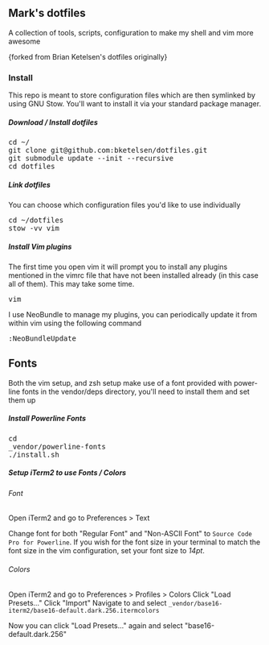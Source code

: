 ## Mark's dotfiles

A collection of tools, scripts, configuration to make my shell and vim more awesome

{forked from Brian Ketelsen's dotfiles originally}

### Install

This repo is meant to store configuration files which are then symlinked by using GNU Stow. You'll want to install it via your standard package manager.

##### Download / Install dotfiles
<pre>
cd ~/
git clone git@github.com:bketelsen/dotfiles.git
git submodule update --init --recursive
cd dotfiles
</pre>

##### Link dotfiles

You can choose which configuration files you'd like to use individually
<pre>
cd ~/dotfiles
stow -vv vim
</pre>

##### Install Vim plugins
The first time you open vim it will prompt you to install any plugins mentioned in the vimrc file that have not been installed already (in this case all of them). This may take some time.

<pre>
vim
</pre>

I use NeoBundle to manage my plugins, you can periodically update it from within vim using the following command

<pre>
:NeoBundleUpdate
</pre>

##  Fonts
Both the vim setup, and zsh setup make use of a font provided with power-line fonts in the vendor/deps directory, you'll need to install them and set them up

##### Install Powerline Fonts
<pre>
cd
_vendor/powerline-fonts
./install.sh
</pre>

##### Setup iTerm2 to use Fonts / Colors

###### Font
Open iTerm2 and go to Preferences &gt; Text

Change font for both "Regular Font" and "Non-ASCII Font" to `Source Code Pro for Powerline`. If you wish for the font size in your terminal to match the font size in the vim configuration, set your font size to _14pt_.

###### Colors

Open iTerm2 and go to Preferences &gt; Profiles &gt; Colors
Click "Load Presets..."
Click "Import"
Navigate to and select `_vendor/base16-iterm2/base16-default.dark.256.itermcolors`

Now you can click "Load Presets..." again and select "base16-default.dark.256"
